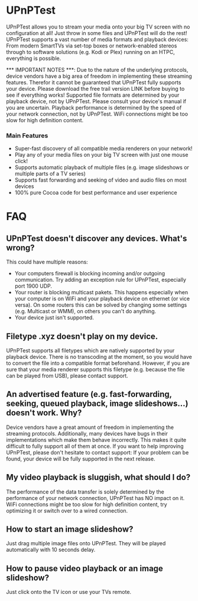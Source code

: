 # UPnPTest #

UPnPTest allows you to stream your media onto your big TV screen with no configuration at all! Just throw in some files and UPnPTest will do the rest! UPnPTest supports a vast number of media formats and playback devices: From modern SmartTVs via set-top boxes or network-enabled stereos through to software solutions (e.g. Kodi or Plex) running on an HTPC, everything is possible.

*** IMPORTANT NOTES ***: Due to the nature of the underlying protocols, device vendors have a big area of freedom in implementing these streaming features. Therefor it cannot be guaranteed that UPnPTest fully supports your device. Please download the free trail version LINK before buying to see if everything works!
Supported file formats are determined by your playback device, not by UPnPTest. Please consult your device's manual if you are uncertain.
Playback performance is determined by the speed of your network connection, not by UPnPTest. WiFi connections might be too slow for high definition content.

### Main Features ###

* Super-fast discovery of all compatible media renderers on your network!
* Play any of your media files on your big TV screen with just one mouse click!
* Supports automatic playback of multiple files (e.g. image slideshows or multiple parts of a TV series)
* Supports fast forwarding and seeking of video and audio files on most devices
* 100% pure Cocoa code for best performance and user experience


# FAQ #

## UPnPTest doesn't discover any devices. What's wrong? ##
This could have multiple reasons:

+ Your computers firewall is blocking incoming and/or outgoing communication. Try adding an exception rule for UPnPTest, especially port 1900 UDP.
+ Your router is blocking multicast pakets. This happens especially when your computer is on WiFi and your playback device on ethernet (or vice versa). On some routers this can be solved by changing some settings (e.g. Multicast or WMM), on others you can't do anything.
+ Your device just isn't supported.

## Filetype .xyz doesn't play on my device. ##
UPnPTest supports all filetypes which are natively supported by your playback device. There is no transcoding at the moment, so you would have to convert the file into a compatible format beforehand. However, if you are sure that your media renderer supports this filetype (e.g. because the file can be played from USB), please contact support.

 ## An advertised feature (e.g. fast-forwarding, seeking, queued playback, image slideshows...) doesn't work. Why? ##
Device vendors have a great amount of freedom in implementing the streaming protocols. Additionally, many devices have bugs in their implementations which make them behave incorrectly. This makes it quite difficult to fully support all of them at once. If you want to help improving UPnPTest, please don't hesitate to contact support: If your problem can be found, your device will be fully supported in the next release.

## My video playback is sluggish, what should I do? ##
The performance of the data transfer is solely determined by the performance of your network connection, UPnPTest has NO impact on it. WiFi connections might be too slow for high definition content, try optimizing it or switch over to a wired connection.

## How to start an image slideshow? ##
Just drag multiple image files onto UPnPTest. They will be played automatically with 10 seconds delay.

## How to pause video playback or an image slideshow? ##
Just click onto the TV icon or use your TVs remote.